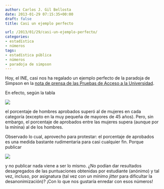 ```yaml
---
author: Carlos J. Gil Bellosta
date: 2013-01-29 07:15:35+00:00
draft: false
title: Casi un ejemplo perfecto

url: /2013/01/29/casi-un-ejemplo-perfecto/
categories:
- estadística
- números
tags:
- estadística pública
- números
- paradoja de simpson
---
```


Hoy, el INE, casi nos ha regalado un ejemplo perfecto de la paradoja de Simpson en la [nota de prensa de las Pruebas de Acceso a la Universidad](http://www.ine.es/prensa/np765.pdf).

En efecto, según la tabla

[![](/wp-uploads/2013/01/pau_2012.png)
](/wp-uploads/2013/01/pau_2012.png)

el porcentaje de hombres aprobados superó al de mujeres en cada categoría (excepto en la muy pequeña de mayores de 45 años). Pero, sin embargo, el porcentaje de aprobados entre las mujeres supera (aunque por la mínina) al de los hombres.

Observado lo cual, aprovecho para protestar: el porcentaje de aprobados es una medida bastante rudimentaria para casi cualquier fin. Porque publicar

[![](/wp-uploads/2013/01/pau_regiones.png)
](/wp-uploads/2013/01/pau_regiones.png)

y no publicar nada viene a ser lo mismo. ¿No podían dar resultados desagregados de las puntuaciones obtenidas por estudiante (anónimo) y tal vez, incluso, por asignatura (tal vez con un mínimo _jitter_ para dificultar la desanonimización)? ¡Con lo que nos gustaría enredar con esos números!
